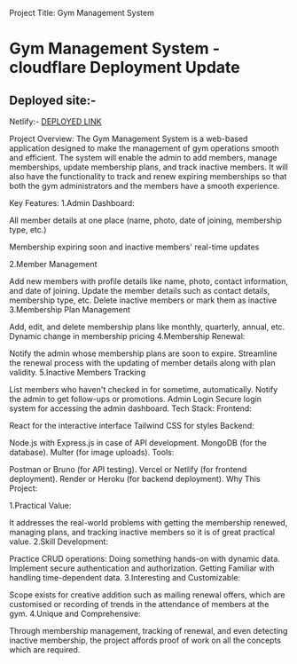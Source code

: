 Project Title: Gym Management System


# Gym Management System - cloudflare Deployment Update

## Deployed site:-
Netlify:-
[DEPLOYED LINK](https://ironcorefit.netlify.app/)

Project Overview: The Gym Management System is a web-based application designed to make the management of gym operations smooth and efficient. The system will enable the admin to add members, manage memberships, update membership plans, and track inactive members. It will also have the functionality to track and renew expiring memberships so that both the gym administrators and the members have a smooth experience.

Key Features: 1.Admin Dashboard:

All member details at one place (name, photo, date of joining, membership type, etc.)

Membership expiring soon and inactive members' real-time updates

2.Member Management

Add new members with profile details like name, photo, contact information, and date of joining.
Update the member details such as contact details, membership type, etc.
Delete inactive members or mark them as inactive
3.Membership Plan Management

Add, edit, and delete membership plans like monthly, quarterly, annual, etc.
Dynamic change in membership pricing
4.Membership Renewal:

Notify the admin whose membership plans are soon to expire.
Streamline the renewal process with the updating of member details along with plan validity.
5.Inactive Members Tracking

List members who haven't checked in for sometime, automatically.
Notify the admin to get follow-ups or promotions.
Admin Login
Secure login system for accessing the admin dashboard.
Tech Stack: Frontend:

React for the interactive interface
Tailwind CSS for styles
Backend:

Node.js with Express.js in case of API development.
MongoDB (for the database).
Multer (for image uploads).
Tools:

Postman or Bruno (for API testing).
Vercel or Netlify (for frontend deployment).
Render or Heroku (for backend deployment).
Why This Project:

1.Practical Value:

It addresses the real-world problems with getting the membership renewed, managing plans, and tracking inactive members so it is of great practical value.
2.Skill Development:

Practice CRUD operations: Doing something hands-on with dynamic data.
Implement secure authentication and authorization.
Getting Familiar with handling time-dependent data.
3.Interesting and Customizable:

Scope exists for creative addition such as mailing renewal offers, which are customised or recording of trends in the attendance of members at the gym.
4.Unique and Comprehensive:

Through membership management, tracking of renewal, and even detecting inactive membership, the project affords proof of work on all the concepts which are required.
